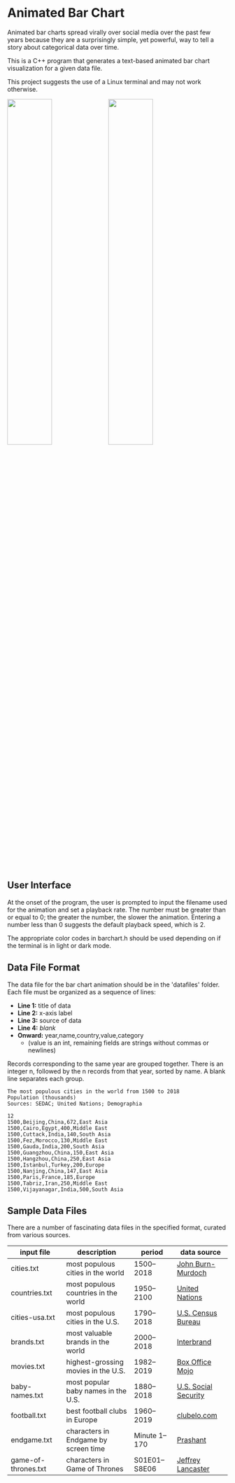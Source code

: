 # Animated Bar Chart

Animated bar charts spread virally over social media over the past few years because they are a surprisingly simple, yet powerful, way to tell a story about categorical data over time. 

This is a C++ program that generates a text-based animated bar chart visualization for a given data file.

This project suggests the use of a Linux terminal and may not work otherwise.

<img src='https://github.com/hajimariyam/Animated-Bar-Chart/blob/main/gifs/barchartAnimationDark.gif' width='45%' />
<img src='https://github.com/hajimariyam/Animated-Bar-Chart/blob/main/gifs/barchartAnimationLight.gif' width='45%' />

## User Interface
At the onset of the program, the user is prompted to input the filename used for the animation and set a playback rate. The number must be greater than or equal to 0; the greater the number, the slower the animation. Entering a number less than 0 suggests the default playback speed, which is 2.

The appropriate color codes in barchart.h should be used depending on if the terminal is in light or dark mode.

## Data File Format
The data file for the bar chart animation should be in the 'datafiles' folder.
Each file must be organized as a sequence of lines:
- **Line 1:** title of data
- **Line 2:** x-axis label
- **Line 3:** source of data
- **Line 4:** *blank*
- **Onward:** year,name,country,value,category
  - (value is an int, remaining fields are strings without commas or newlines)

Records corresponding to the same year are grouped together. There is an integer n, followed by the n records from that year, sorted by name.
A blank line separates each group.

```
The most populous cities in the world from 1500 to 2018
Population (thousands)
Sources: SEDAC; United Nations; Demographia

12
1500,Beijing,China,672,East Asia
1500,Cairo,Egypt,400,Middle East
1500,Cuttack,India,140,South Asia
1500,Fez,Morocco,130,Middle East
1500,Gauda,India,200,South Asia
1500,Guangzhou,China,150,East Asia
1500,Hangzhou,China,250,East Asia
1500,Istanbul,Turkey,200,Europe
1500,Nanjing,China,147,East Asia
1500,Paris,France,185,Europe
1500,Tabriz,Iran,250,Middle East
1500,Vijayanagar,India,500,South Asia

```

## Sample Data Files
There are a number of fascinating data files in the specified format, curated from various sources.


| **input file** | **description** | **period** | **data source** |
| --- | --- | --- | --- |
| cities.txt | most populous cities in the world | 1500–2018 | [John Burn-Murdoch](https://observablehq.com/@johnburnmurdoch/bar-chart-race-the-most-populous-cities-in-the-world) |
| countries.txt | most populous countries in the world | 1950–2100 | [United Nations](https://population.un.org/wpp/Download/Standard/Population) |
| cities-usa.txt | most populous cities in the U.S. | 1790–2018 | [U.S. Census Bureau](https://factfinder.census.gov/) |
| brands.txt | most valuable brands in the world | 2000–2018 | [Interbrand](https://www.interbrand.com/best-brands/best-global-brands/2018/) |
| movies.txt | highest-grossing movies in the U.S. | 1982–2019 | [Box Office Mojo](https://www.boxofficemojo.com/) |
| baby-names.txt | most popular baby names in the U.S. | 1880–2018 | [U.S. Social Security](https://catalog.data.gov/dataset/baby-names-from-social-security-card-applications-national-level-data) |
| football.txt | best football clubs in Europe | 1960–2019 | [clubelo.com](http://clubelo.com/API) |
| endgame.txt | characters in Endgame by screen time | Minute 1–170 | [Prashant](https://youtu.be/uSj8hMA3lY8) |
| game-of-thrones.txt | characters in Game of Thrones | S01E01–S8E06 | [Jeffrey Lancaster](https://github.com/jeffreylancaster/game-of-thrones) |

